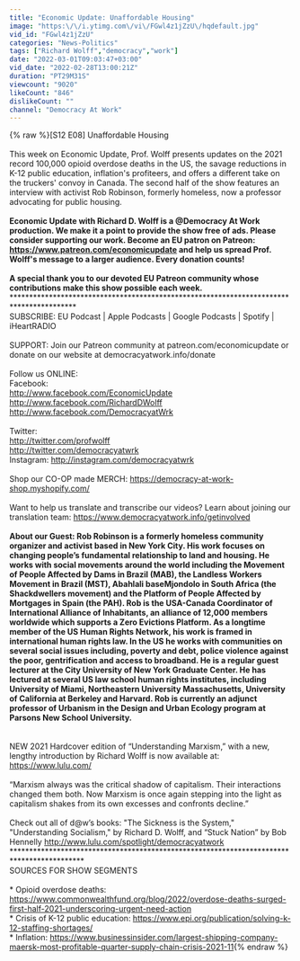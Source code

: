 ```yaml
---
title: "Economic Update: Unaffordable Housing"
image: "https:\/\/i.ytimg.com\/vi\/FGwl4z1jZzU\/hqdefault.jpg"
vid_id: "FGwl4z1jZzU"
categories: "News-Politics"
tags: ["Richard Wolff","democracy","work"]
date: "2022-03-01T09:03:47+03:00"
vid_date: "2022-02-28T13:00:21Z"
duration: "PT29M31S"
viewcount: "9020"
likeCount: "846"
dislikeCount: ""
channel: "Democracy At Work"
---
```

{% raw %}[S12 E08] Unaffordable Housing<br /><br />This week on Economic Update, Prof. Wolff presents updates on the 2021 record 100,000 opioid overdose deaths in the US, the savage reductions in K-12 public education, inflation's profiteers, and offers a different take on the truckers' convoy in Canada. The second half of the show features an interview with activist Rob Robinson, formerly homeless, now a professor advocating for public housing.<br /><br />**Economic Update with Richard D. Wolff is a @Democracy At Work production. We make it a point to provide the show free of ads. Please consider supporting our work. Become an EU patron on Patreon: <a rel="nofollow" target="blank" href="https://www.patreon.com/economicupdate">https://www.patreon.com/economicupdate</a>  and help us spread Prof. Wolff's message to a larger audience. Every donation counts!<br /><br />A special thank you to our devoted EU Patreon community whose contributions make this show possible each week.<br />****************************************************************************************** <br />SUBSCRIBE: EU Podcast | Apple Podcasts | Google Podcasts | Spotify | iHeartRADIO<br /><br />SUPPORT: Join our Patreon community at patreon.com/economicupdate or donate on our website at democracyatwork.info/donate<br /><br />Follow us ONLINE:<br />Facebook:<br /><a rel="nofollow" target="blank" href="http://www.facebook.com/EconomicUpdate">http://www.facebook.com/EconomicUpdate</a><br /><a rel="nofollow" target="blank" href="http://www.facebook.com/RichardDWolff">http://www.facebook.com/RichardDWolff</a><br /><a rel="nofollow" target="blank" href="http://www.facebook.com/DemocracyatWrk">http://www.facebook.com/DemocracyatWrk</a><br /><br />Twitter:<br /><a rel="nofollow" target="blank" href="http://twitter.com/profwolff">http://twitter.com/profwolff</a><br /><a rel="nofollow" target="blank" href="http://twitter.com/democracyatwrk">http://twitter.com/democracyatwrk</a><br />Instagram:  <a rel="nofollow" target="blank" href="http://instagram.com/democracyatwrk">http://instagram.com/democracyatwrk</a><br /><br />Shop our CO-OP made MERCH:  <a rel="nofollow" target="blank" href="https://democracy-at-work-shop.myshopify.com/">https://democracy-at-work-shop.myshopify.com/</a><br /><br />Want to help us translate and transcribe our videos? Learn about joining our translation team: <a rel="nofollow" target="blank" href="https://www.democracyatwork.info/getinvolved">https://www.democracyatwork.info/getinvolved</a><br />******************************************************************************************<br />About our Guest: Rob Robinson is a formerly homeless community organizer and activist based in New York City. His work focuses on changing people’s fundamental relationship to land and housing. He works with social movements around the world including the Movement of People Affected by Dams in Brazil (MAB), the Landless Workers Movement in Brazil (MST), Abahlali baseMjondolo in South Africa (the Shackdwellers movement) and the Platform of People Affected by Mortgages in Spain (the PAH). Rob is the USA-Canada Coordinator of International Alliance of Inhabitants, an alliance of 12,000 members worldwide which supports a Zero Evictions Platform. As a longtime member of the US Human Rights Network, his work is framed in international human rights law. In the US he works with communities on several social issues including, poverty and debt, police violence against the poor, gentrification and access to broadband. He is a regular guest lecturer at the City University of New York Graduate Center. He has lectured at several US law school human rights institutes, including University of Miami, Northeastern University Massachusetts, University of California at Berkeley and Harvard. Rob is currently an adjunct professor of Urbanism in the Design and Urban Ecology program at Parsons New School University.<br /><br />******************************************************************************************    <br />NEW 2021 Hardcover edition of “Understanding Marxism,” with a new, lengthy introduction by Richard Wolff is now available at: <a rel="nofollow" target="blank" href="https://www.lulu.com/">https://www.lulu.com/</a><br /><br />“Marxism always was the critical shadow of capitalism. Their interactions changed them both. Now Marxism is once again stepping into the light as capitalism shakes from its own excesses and confronts decline.”<br /><br />Check out all of d@w’s books: &quot;The Sickness is the System,&quot; &quot;Understanding Socialism,&quot; by Richard D. Wolff, and “Stuck Nation” by Bob Hennelly <a rel="nofollow" target="blank" href="http://www.lulu.com/spotlight/democracyatwork">http://www.lulu.com/spotlight/democracyatwork</a><br />******************************************************************************************    <br />SOURCES FOR SHOW SEGMENTS<br /><br />* Opioid overdose deaths: <a rel="nofollow" target="blank" href="https://www.commonwealthfund.org/blog/2022/overdose-deaths-surged-first-half-2021-underscoring-urgent-need-action">https://www.commonwealthfund.org/blog/2022/overdose-deaths-surged-first-half-2021-underscoring-urgent-need-action</a><br />* Crisis of K-12 public education: <a rel="nofollow" target="blank" href="https://www.epi.org/publication/solving-k-12-staffing-shortages/">https://www.epi.org/publication/solving-k-12-staffing-shortages/</a><br />* Inflation: <a rel="nofollow" target="blank" href="https://www.businessinsider.com/largest-shipping-company-maersk-most-profitable-quarter-supply-chain-crisis-2021-11">https://www.businessinsider.com/largest-shipping-company-maersk-most-profitable-quarter-supply-chain-crisis-2021-11</a>{% endraw %}
